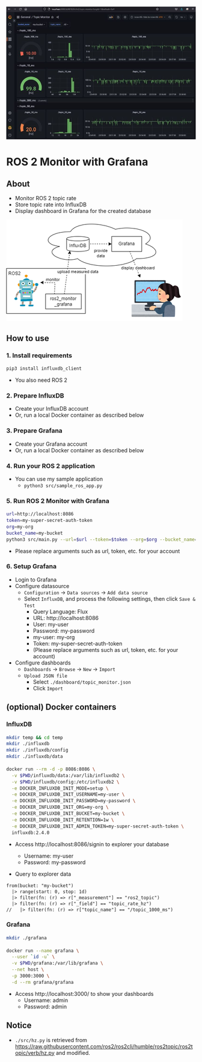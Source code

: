 ![screenshot](./docs/screenshot.jpg)

# ROS 2 Monitor with Grafana

## About

- Monitor ROS 2 topic rate
- Store topic rate into InfluxDB
- Display dashboard in Grafana for the created database

![overview](./docs/overview.png)

## How to use

### 1. Install requirements

```sh
pip3 install influxdb_client
```

- You also need ROS 2

### 2. Prepare InfluxDB

- Create your InfluxDB account
- Or, run a local Docker container as described below

### 3. Prepare Grafana

- Create your Grafana account
- Or, run a local Docker container as described below

### 4. Run your ROS 2 application

- You can use my sample application
  - `python3 src/sample_ros_app.py`

### 5. Run ROS 2 Monitor with Grafana

```sh
url=http://localhost:8086
token=my-super-secret-auth-token
org=my-org
bucket_name=my-bucket
python3 src/main.py --url=$url --token=$token --org=$org --bucket_name=$bucket_name
```

- Please replace arguments such as url, token, etc. for your account

### 6. Setup Grafana

- Login to Grafana
- Configure datasource
  - `Configuration` -> `Data sources` -> `Add data source`
  - Select `InfluxDB`, and process the following settings, then click `Save & Test`
    - Query Language: Flux
    - URL: http://localhost:8086
    - User: my-user
    - Password: my-password
    - my-user: my-org
    - Token: my-super-secret-auth-token
    - (Please replace arguments such as url, token, etc. for your account)
- Configure dashboards
  - `Dashboards` -> `Browse` -> `New` -> `Import`
  - `Upload JSON file`
    - Select  `./dashboard/topic_monitor.json`
    - Click `Import`

## (optional) Docker containers

### InfluxDB

```sh
mkdir temp && cd temp
mkdir ./influxdb
mkdir ./influxdb/config
mkdir ./influxdb/data

docker run --rm -d -p 8086:8086 \
  -v $PWD/influxdb/data:/var/lib/influxdb2 \
  -v $PWD/influxdb/config:/etc/influxdb2 \
  -e DOCKER_INFLUXDB_INIT_MODE=setup \
  -e DOCKER_INFLUXDB_INIT_USERNAME=my-user \
  -e DOCKER_INFLUXDB_INIT_PASSWORD=my-password \
  -e DOCKER_INFLUXDB_INIT_ORG=my-org \
  -e DOCKER_INFLUXDB_INIT_BUCKET=my-bucket \
  -e DOCKER_INFLUXDB_INIT_RETENTION=1w \
  -e DOCKER_INFLUXDB_INIT_ADMIN_TOKEN=my-super-secret-auth-token \
  influxdb:2.4.0
```

- Access http://localhost:8086/signin to explorer your database
  - Username: my-user
  - Password: my-password

- Query to explorer data

```
from(bucket: "my-bucket")
  |> range(start: 0, stop: 1d)
  |> filter(fn: (r) => r["_measurement"] == "ros2_topic")
  |> filter(fn: (r) => r["_field"] == "topic_rate_hz")
//   |> filter(fn: (r) => r["topic_name"] == "/topic_1000_ms")
```

### Grafana

```sh
mkdir ./grafana

docker run --name grafana \
  --user `id -u` \
  -v $PWD/grafana:/var/lib/grafana \
  --net host \
  -p 3000:3000 \
  -d --rm grafana/grafana
```

- Access http://localhost:3000/ to show your dashboards
  - Username: admin
  - Password: admin

## Notice

- `./src/hz.py` is retrieved from https://raw.githubusercontent.com/ros2/ros2cli/humble/ros2topic/ros2topic/verb/hz.py and modified.